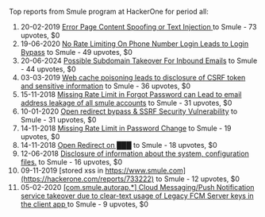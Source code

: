 Top reports from Smule program at HackerOne for period all:

1. 20-02-2019 [Error Page Content Spoofing or Text Injection ](https://hackerone.com/reports/498562) to Smule - 73 upvotes, $0
2. 19-06-2020 [No Rate Limiting On Phone Number Login Leads to Login Bypass](https://hackerone.com/reports/903363) to Smule - 49 upvotes, $0
3. 20-06-2024 [Possible Subdomain Takeover For Inbound Emails](https://hackerone.com/reports/2567048) to Smule - 44 upvotes, $0
4. 03-03-2019 [Web cache poisoning leads to disclosure of CSRF token and sensitive information](https://hackerone.com/reports/504514) to Smule - 36 upvotes, $0
5. 15-11-2018 [Missing Rate Limit in Forgot Password can Lead to email address leakage of all smule accounts](https://hackerone.com/reports/441161) to Smule - 31 upvotes, $0
6. 10-01-2020 [Open redirect bypass &  SSRF Security Vulnerability](https://hackerone.com/reports/771465) to Smule - 31 upvotes, $0
7. 14-11-2018 [Missing Rate Limit in Password Change](https://hackerone.com/reports/440495) to Smule - 19 upvotes, $0
8. 14-11-2018 [Open Redirect on ███](https://hackerone.com/reports/440484) to Smule - 18 upvotes, $0
9. 12-06-2018 [Disclosure of information about the system, configuration files.](https://hackerone.com/reports/364910) to Smule - 16 upvotes, $0
10. 09-11-2019 [stored xss in https://www.smule.com](https://hackerone.com/reports/733222) to Smule - 12 upvotes, $0
11. 05-02-2020 [[com.smule.autorap.*] Cloud Messaging/Push Notification service takeover due to clear-text usage of Legacy FCM Server keys in the client app ](https://hackerone.com/reports/789370) to Smule - 9 upvotes, $0
